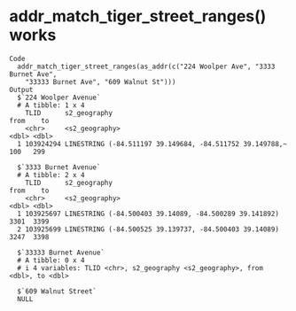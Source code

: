 # addr_match_tiger_street_ranges() works

    Code
      addr_match_tiger_street_ranges(as_addr(c("224 Woolper Ave", "3333 Burnet Ave",
        "33333 Burnet Ave", "609 Walnut St")))
    Output
      $`224 Woolper Avenue`
      # A tibble: 1 x 4
        TLID      s2_geography                                              from    to
        <chr>     <s2_geography>                                           <dbl> <dbl>
      1 103924294 LINESTRING (-84.511197 39.149684, -84.511752 39.149788,~   100   299
      
      $`3333 Burnet Avenue`
      # A tibble: 2 x 4
        TLID      s2_geography                                            from    to
        <chr>     <s2_geography>                                         <dbl> <dbl>
      1 103925697 LINESTRING (-84.500403 39.14089, -84.500289 39.141892)  3301  3399
      2 103925699 LINESTRING (-84.500525 39.139737, -84.500403 39.14089)  3247  3398
      
      $`33333 Burnet Avenue`
      # A tibble: 0 x 4
      # i 4 variables: TLID <chr>, s2_geography <s2_geography>, from <dbl>, to <dbl>
      
      $`609 Walnut Street`
      NULL
      

